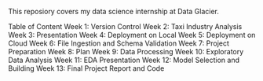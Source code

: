 This reposiory covers my data science internship at Data Glacier.

Table of Content
Week 1: Version Control
Week 2: Taxi Industry Analysis
Week 3: Presentation
Week 4: Deployment on Local
Week 5: Deployment on Cloud
Week 6: File Ingestion and Schema Validation
Week 7: Project Preparation
Week 8: Plan
Week 9: Data Processing
Week 10: Exploratory Data Analysis
Week 11: EDA Presentation
Week 12: Model Selection and Building
Week 13: Final Project Report and Code
